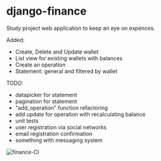 # django-finance
Study project web application to keep an eye on expences.

Added:
  - Create, Delete and Update wallet
  - List view for existing wallets with balances
  - Create an operation
  - Statement: general and filtered by wallet
 
TODO:
  - datapicker for statement
  - pagination for statement
  - "add_operation" function refactoring
  - add update for operation with recalculating balance
  - unit tests
  - user registration via social networks
  - email registration confirmation
  - something with messaging system
        

![finance-CI](https://github.com/abckristinaa/django-finance/workflows/finance-CI/badge.svg?branch=master)
